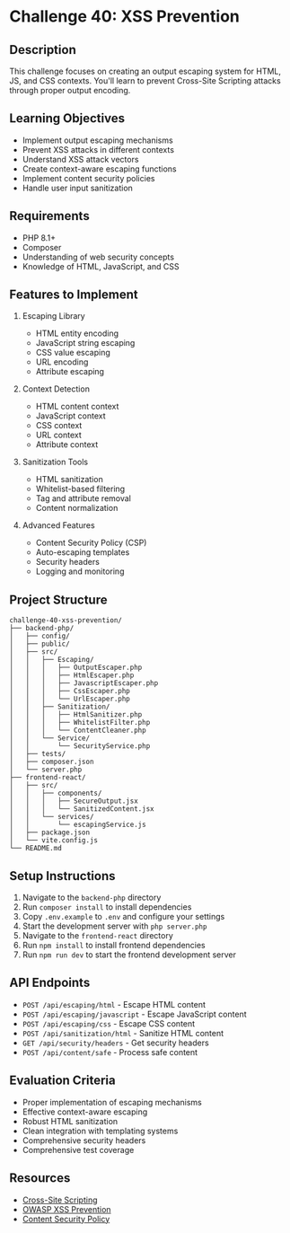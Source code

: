 # Challenge 40: XSS Prevention

## Description
This challenge focuses on creating an output escaping system for HTML, JS, and CSS contexts. You'll learn to prevent Cross-Site Scripting attacks through proper output encoding.

## Learning Objectives
- Implement output escaping mechanisms
- Prevent XSS attacks in different contexts
- Understand XSS attack vectors
- Create context-aware escaping functions
- Implement content security policies
- Handle user input sanitization

## Requirements
- PHP 8.1+
- Composer
- Understanding of web security concepts
- Knowledge of HTML, JavaScript, and CSS

## Features to Implement
1. Escaping Library
   - HTML entity encoding
   - JavaScript string escaping
   - CSS value escaping
   - URL encoding
   - Attribute escaping

2. Context Detection
   - HTML content context
   - JavaScript context
   - CSS context
   - URL context
   - Attribute context

3. Sanitization Tools
   - HTML sanitization
   - Whitelist-based filtering
   - Tag and attribute removal
   - Content normalization

4. Advanced Features
   - Content Security Policy (CSP)
   - Auto-escaping templates
   - Security headers
   - Logging and monitoring

## Project Structure
```
challenge-40-xss-prevention/
├── backend-php/
│   ├── config/
│   ├── public/
│   ├── src/
│   │   ├── Escaping/
│   │   │   ├── OutputEscaper.php
│   │   │   ├── HtmlEscaper.php
│   │   │   ├── JavascriptEscaper.php
│   │   │   ├── CssEscaper.php
│   │   │   └── UrlEscaper.php
│   │   ├── Sanitization/
│   │   │   ├── HtmlSanitizer.php
│   │   │   ├── WhitelistFilter.php
│   │   │   └── ContentCleaner.php
│   │   └── Service/
│   │       └── SecurityService.php
│   ├── tests/
│   ├── composer.json
│   └── server.php
├── frontend-react/
│   ├── src/
│   │   ├── components/
│   │   │   ├── SecureOutput.jsx
│   │   │   └── SanitizedContent.jsx
│   │   └── services/
│   │       └── escapingService.js
│   ├── package.json
│   └── vite.config.js
└── README.md
```

## Setup Instructions
1. Navigate to the `backend-php` directory
2. Run `composer install` to install dependencies
3. Copy `.env.example` to `.env` and configure your settings
4. Start the development server with `php server.php`
5. Navigate to the `frontend-react` directory
6. Run `npm install` to install frontend dependencies
7. Run `npm run dev` to start the frontend development server

## API Endpoints
- `POST /api/escaping/html` - Escape HTML content
- `POST /api/escaping/javascript` - Escape JavaScript content
- `POST /api/escaping/css` - Escape CSS content
- `POST /api/sanitization/html` - Sanitize HTML content
- `GET /api/security/headers` - Get security headers
- `POST /api/content/safe` - Process safe content

## Evaluation Criteria
- Proper implementation of escaping mechanisms
- Effective context-aware escaping
- Robust HTML sanitization
- Clean integration with templating systems
- Comprehensive security headers
- Comprehensive test coverage

## Resources
- [Cross-Site Scripting](https://en.wikipedia.org/wiki/Cross-site_scripting)
- [OWASP XSS Prevention](https://cheatsheetseries.owasp.org/cheatsheets/Cross_Site_Scripting_Prevention_Cheat_Sheet.html)
- [Content Security Policy](https://developer.mozilla.org/en-US/docs/Web/HTTP/CSP)